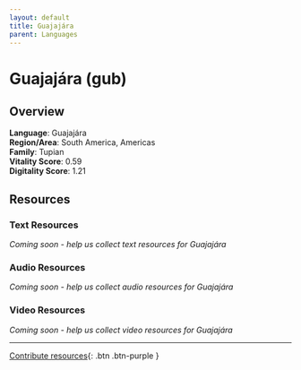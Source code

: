 ```yaml
---
layout: default
title: Guajajára
parent: Languages
---
```


# Guajajára (gub)

## Overview

**Language**: Guajajára  
**Region/Area**: South America, Americas  
**Family**: Tupian  
**Vitality Score**: 0.59  
**Digitality Score**: 1.21  

## Resources

### Text Resources
*Coming soon - help us collect text resources for Guajajára*

### Audio Resources
*Coming soon - help us collect audio resources for Guajajára*

### Video Resources
*Coming soon - help us collect video resources for Guajajára*

---

[Contribute resources](https://fairtrain.github.io/){: .btn .btn-purple }
